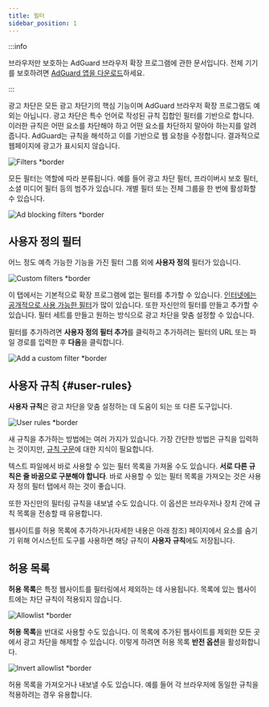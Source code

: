 ```yaml
---
title: 필터
sidebar_position: 1
---
```


:::info

브라우저만 보호하는 AdGuard 브라우저 확장 프로그램에 관한 문서입니다. 전체 기기를 보호하려면 [AdGuard 앱을 다운로드](https://agrd.io/download-kb-adblock)하세요.

:::

광고 차단은 모든 광고 차단기의 핵심 기능이며 AdGuard 브라우저 확장 프로그램도 예외는 아닙니다. 광고 차단은 특수 언어로 작성된 규칙 집합인 필터를 기반으로 합니다. 이러한 규칙은 어떤 요소를 차단해야 하고 어떤 요소를 차단하지 말아야 하는지를 알려줍니다. AdGuard는 규칙을 해석하고 이를 기반으로 웹 요청을 수정합니다. 결과적으로 웹페이지에 광고가 표시되지 않습니다.

![Filters \*border](https://cdn.adtidy.org/content/Kb/ad_blocker/browser_extension/ad_blocker_browser_extension_filters.png)

모든 필터는 역할에 따라 분류됩니다. 예를 들어 광고 차단 필터, 프라이버시 보호 필터, 소셜 미디어 필터 등의 범주가 있습니다. 개별 필터 또는 전체 그룹을 한 번에 활성화할 수 있습니다.

![Ad blocking filters \*border](https://cdn.adtidy.org/content/Kb/ad_blocker/browser_extension/ad_blocker_browser_extension_filters1.png)

## 사용자 정의 필터

어느 정도 예측 가능한 기능을 가진 필터 그룹 외에 **사용자 정의** 필터가 있습니다.

![Custom filters \*border](https://cdn.adtidy.org/content/Kb/ad_blocker/browser_extension/ad_blocker_browser_extension_custom_filters.png)

이 탭에서는 기본적으로 확장 프로그램에 없는 필터를 추가할 수 있습니다. [인터넷에는 공개적으로 사용 가능한 필터](https://filterlists.com)가 많이 있습니다. 또한 자신만의 필터를 만들고 추가할 수 있습니다. 필터 세트를 만들고 원하는 방식으로 광고 차단을 맞춤 설정할 수 있습니다.

필터를 추가하려면 **사용자 정의 필터 추가**를 클릭하고 추가하려는 필터의 URL 또는 파일 경로를 입력한 후 **다음**을 클릭합니다.

![Add a custom filter \*border](https://cdn.adtidy.org/content/Kb/ad_blocker/browser_extension/ad_blocker_browser_extension_custom_filters1.png)

## 사용자 규칙 {#user-rules}

**사용자 규칙**은 광고 차단을 맞춤 설정하는 데 도움이 되는 또 다른 도구입니다.

![User rules \*border](https://cdn.adtidy.org/content/Kb/ad_blocker/browser_extension/ad_blocker_browser_extension_user_rules.png)

새 규칙을 추가하는 방법에는 여러 가지가 있습니다. 가장 간단한 방법은 규칙을 입력하는 것이지만, [규칙 구문](/general/ad-filtering/create-own-filters)에 대한 지식이 필요합니다.

텍스트 파일에서 바로 사용할 수 있는 필터 목록을 가져올 수도 있습니다. **서로 다른 규칙은 줄 바꿈으로 구분해야 합니다**. 바로 사용할 수 있는 필터 목록을 가져오는 것은 사용자 정의 필터 탭에서 하는 것이 좋습니다.

또한 자신만의 필터링 규칙을 내보낼 수도 있습니다. 이 옵션은 브라우저나 장치 간에 규칙 목록을 전송할 때 유용합니다.

웹사이트를 허용 목록에 추가하거나(자세한 내용은 아래 참조) 페이지에서 요소를 숨기기 위해 어시스턴트 도구를 사용하면 해당 규칙이 **사용자 규칙**에도 저장됩니다.

## 허용 목록

**허용 목록**은 특정 웹사이트를 필터링에서 제외하는 데 사용됩니다. 목록에 있는 웹사이트에는 차단 규칙이 적용되지 않습니다.

![Allowlist \*border](https://cdn.adtidy.org/content/Kb/ad_blocker/browser_extension/ad_blocker_browser_extension_allowlist.png)

**허용 목록**을 반대로 사용할 수도 있습니다. 이 목록에 추가된 웹사이트를 제외한 모든 곳에서 광고 차단을 해제할 수 있습니다. 이렇게 하려면 허용 목록 **반전 옵션**을 활성화합니다.

![Invert allowlist \*border](https://cdn.adtidy.org/content/Kb/ad_blocker/browser_extension/ad_blocker_browser_extension_allowlist1.png)

허용 목록을 가져오거나 내보낼 수도 있습니다. 예를 들어 각 브라우저에 동일한 규칙을 적용하려는 경우 유용합니다.

